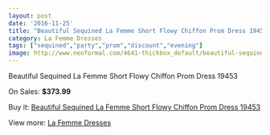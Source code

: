 ```yaml
---
layout: post
date: '2016-11-25'
title: "Beautiful Sequined La Femme Short Flowy Chiffon Prom Dress 19453"
category: La Femme Dresses
tags: ["sequined","party","prom","discount","evening"]
image: http://www.neoformal.com/4641-thickbox_default/beautiful-sequined-la-femme-short-flowy-chiffon-prom-dress-19453.jpg
---
```

Beautiful Sequined La Femme Short Flowy Chiffon Prom Dress 19453

On Sales: **$373.99**
<a href="https://www.neoformal.com/en/la-femme-dresses/1729-beautiful-sequined-la-femme-short-flowy-chiffon-prom-dress-19453.html"><amp-img layout="responsive" width="600" height="600" src="//www.neoformal.com/4641-thickbox_default/beautiful-sequined-la-femme-short-flowy-chiffon-prom-dress-19453.jpg" alt="Beautiful Sequined La Femme Short Flowy Chiffon Prom Dress 19453 0" /></a>
<a href="https://www.neoformal.com/en/la-femme-dresses/1729-beautiful-sequined-la-femme-short-flowy-chiffon-prom-dress-19453.html"><amp-img layout="responsive" width="600" height="600" src="//www.neoformal.com/4642-thickbox_default/beautiful-sequined-la-femme-short-flowy-chiffon-prom-dress-19453.jpg" alt="Beautiful Sequined La Femme Short Flowy Chiffon Prom Dress 19453 1" /></a>

Buy it: [Beautiful Sequined La Femme Short Flowy Chiffon Prom Dress 19453](https://www.neoformal.com/en/la-femme-dresses/1729-beautiful-sequined-la-femme-short-flowy-chiffon-prom-dress-19453.html "Beautiful Sequined La Femme Short Flowy Chiffon Prom Dress 19453")

View more: [La Femme Dresses](https://www.neoformal.com/en/16-la-femme-dresses "La Femme Dresses")